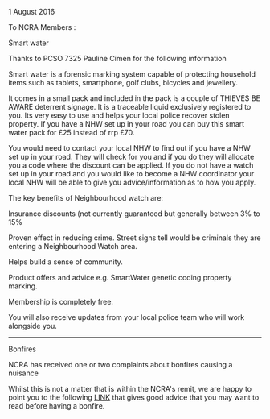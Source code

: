 1 August 2016

To NCRA Members :

Smart water

Thanks to PCSO 7325 Pauline Cimen for the following information

Smart water is a forensic marking system capable of protecting household items such as tablets, smartphone, golf clubs, bicycles and jewellery.

It comes in a small pack and included in the pack is a couple of THIEVES BE AWARE deterrent signage. It is a traceable liquid exclusively registered to you. Its very easy to use and helps your local police recover stolen property. If you have a NHW set up in your road you can buy this smart water pack for £25 instead of rrp £70.

You would need to contact your local NHW to find out if you have a NHW set up in your road. They will check for you and if you do they will allocate you a code where the discount can be applied. If you do not have a watch set up in your road and you would like to become a NHW coordinator your local NHW will be able to give you advice/information as to how you apply.

The key benefits of Neighbourhood watch are:

Insurance discounts (not currently guaranteed but generally between 3% to 15%

Proven effect in reducing crime. Street signs tell would be criminals they are entering a Neighbourhood Watch area.

Helps build a sense of community.

Product offers and advice e.g. SmartWater genetic coding property marking.

Membership is completely free.

You will also receive updates from your local police team who will work alongside you.

---

Bonfires

NCRA has received one or two complaints about bonfires causing a nuisance

Whilst this is not a matter that is within the NCRA's remit, we are happy to point you to the following [LINK](http://www.bexley.gov.uk/article/4975/Bonfires) that gives good advice that you may want to read before having a bonfire.
